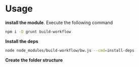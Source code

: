 # Usage

**install the module**. Execute the following command

```sh
npm i -D grunt build-workflow
```

**Install the deps**

```sh
node node_modules/build-workflow/bw.js --cmd=install-deps
```

**Create the folder structure**